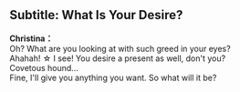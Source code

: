 # 

  
## Subtitle: What Is Your Desire?
  
**Christina：**  
Oh? What are you looking at with such greed in your eyes?  
Ahahah! ☆ I see! You desire a present as well, don't you?  
Covetous hound...  
Fine, I'll give you anything you want. So what will it be?  
